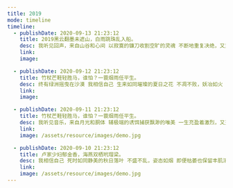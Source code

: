 ```yaml
---
title: 2019
mode: timeline
timeline: 
  - publishDate: 2020-09-13 21:23:12
    title: 2019黑云翻墨未遮山，白雨跳珠乱入船。
    desc: 我听见回声，来自山谷和心间 以寂寞的镰刀收割空旷的灵魂 不断地重复决绝，又重复幸福
    link: 
    image: 

  - publishDate: 2020-09-12 21:23:12
    title: 竹杖芒鞋轻胜马，谁怕？一蓑烟雨任平生。
    desc: 终有绿洲摇曳在沙漠 我相信自己 生来如同璀璨的夏日之花 不凋不败，妖冶如火 承受心跳的负荷和呼吸的累赘 乐此不疲
    link: 
    image: 

  - publishDate: 2020-09-11 21:23:12
    title: 竹杖芒鞋轻胜马，谁怕？一蓑烟雨任平生。
    desc: 我听见音乐，来自月光和胴体 辅极端的诱饵捕获飘渺的唯美 一生充盈着激烈，又充盈着纯然 总有回忆贯穿于世间
    link: 
    image: /assets/resource/images/demo.jpg

  - publishDate: 2020-09-10 21:23:12
    title: 卢家少妇郁金香，海燕双栖玳瑁梁。
    desc: 我相信自己 死时如同静美的秋日落叶 不盛不乱，姿态如烟 即便枯萎也保留丰肌清骨的傲然 玄之又玄
    link: 
    image: /assets/resource/images/demo.jpg
---
```

